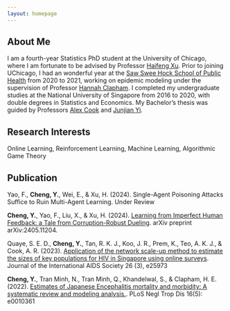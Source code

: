 ```yaml
---
layout: homepage
---
```


## About Me

I am a fourth-year Statistics PhD student at the University of Chicago, where I am fortunate to be advised by Professor [Haifeng Xu](https://www.haifeng-xu.com/). Prior to joining UChicago, I had an wonderful year at the [Saw Swee Hock School of Public Health](https://sph.nus.edu.sg/) from 2020 to 2021, working on epidemic modeling under the supervision of Professor [Hannah Clapham](https://www.hannahclapham.com/). I completed my undergraduate studies at the National University of Singapore from 2016 to 2020, with double degrees in Statistics and Economics. My Bachelor’s thesis was guided by Professors [Alex Cook](https://sph.nus.edu.sg/faculty-directory/cook-alex-richard/) and [Junjian Yi](https://sites.google.com/view/junjianyi).

## Research Interests
Online Learning, Reinforcement Learning, Machine Learning, Algorithmic Game Theory

## Publication
Yao, F., **Cheng, Y.**, Wei, E., & Xu, H. (2024). Single-Agent Poisoning Attacks Suffice to Ruin Multi-Agent Learning. Under Review

**Cheng, Y.**, Yao, F., Liu, X., & Xu, H. (2024). [Learning from Imperfect Human Feedback: a Tale from Corruption-Robust Dueling](https://arxiv.org/abs/2405.11204). arXiv preprint arXiv:2405.11204.

Quaye, S. E. D., **Cheng, Y.**, Tan, R. K. J., Koo, J. R., Prem, K., Teo, A. K. J., & Cook, A. R. (2023). [Application of the network scale-up method to estimate the sizes of key populations for HIV in Singapore using online surveys](https://pubmed.ncbi.nlm.nih.gov/36919979/). Journal of the International AIDS Society 26 (3), e25973 

**Cheng, Y.**, Tran Minh, N., Tran Minh, Q., Khandelwal, S., & Clapham, H. E. (2022). [Estimates of Japanese Encephalitis mortality and morbidity: A systematic review and modeling analysis.](https://journals.plos.org/plosntds/article?id=10.1371/journal.pntd.0010361). PLoS Negl Trop Dis 16(5): e0010361


